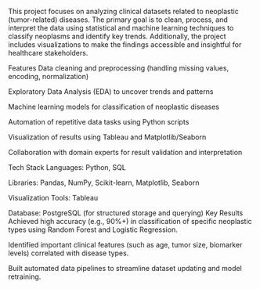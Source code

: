 This project focuses on analyzing clinical datasets related to neoplastic (tumor-related) diseases. The primary goal is to clean, process, and interpret the data using statistical and machine learning techniques to classify neoplasms and identify key trends. Additionally, the project includes visualizations to make the findings accessible and insightful for healthcare stakeholders.

Features
Data cleaning and preprocessing (handling missing values, encoding, normalization)

Exploratory Data Analysis (EDA) to uncover trends and patterns

Machine learning models for classification of neoplastic diseases

Automation of repetitive data tasks using Python scripts

Visualization of results using Tableau and Matplotlib/Seaborn

Collaboration with domain experts for result validation and interpretation

Tech Stack
Languages: Python, SQL

Libraries: Pandas, NumPy, Scikit-learn, Matplotlib, Seaborn

Visualization Tools: Tableau

Database: PostgreSQL (for structured storage and querying) 
Key Results
Achieved high accuracy (e.g., 90%+) in classification of specific neoplastic types using Random Forest and Logistic Regression.

Identified important clinical features (such as age, tumor size, biomarker levels) correlated with disease types.

Built automated data pipelines to streamline dataset updating and model retraining.
